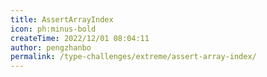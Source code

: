 ```yaml
---
title: AssertArrayIndex
icon: ph:minus-bold
createTime: 2022/12/01 08:04:11
author: pengzhanbo
permalink: /type-challenges/extreme/assert-array-index/
---
```

